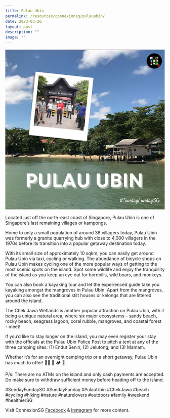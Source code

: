 ```yaml
---
title: Pulau Ubin
permalink: /resources/connexionsg/pulauubin/
date: 2023-03-26
layout: post
description: ""
image: ""
---
```

![](/images/connexionsg/2023/pulau%20ubin.jpg)

Located just off the north-east coast of Singapore, Pulau Ubin is one of Singapore’s last remaining villages or kampongs.

Home to only a small population of around 38 villagers today, Pulau Ubin was formerly a granite quarrying hub with close to 4,000 villagers in the 1970s before its transition into a popular getaway destination today.

With its small size of approximately 10 sqkm, you can easily get around Pulau Ubin via taxi, cycling or walking. The abundance of bicycle shops on Pulau Ubin makes cycling one of the more popular ways of getting to the most scenic spots on the island. Spot some wildlife and enjoy the tranquillity of the island as you keep an eye out for hornbills, wild boars, and monkeys.

You can also book a kayaking tour and let the experienced guide take you kayaking amongst the mangroves in Pulau Ubin. Apart from the mangroves, you can also see the traditional stilt houses or kelongs that are littered around the island.

The Chek Jawa Wetlands is another popular attraction on Pulau Ubin, with it being a unique natural area, where six major ecosystems – sandy beach, rocky beach, seagrass lagoon, coral rubble, mangroves, and coastal forest - meet!

If you’d like to stay longer on the island, you may even register your stay with the officials at the Pulau Ubin Police Post to pitch a tent at any of the three camping sites: (1) Endut Senin; (2) Jelutong; and (3) Mamam.

Whether it’s for an overnight camping trip or a short getaway, Pulau Ubin has much to offer! 🚶🏻 🛶 🏕️ 🌊

P/s: There are no ATMs on the island and only cash payments are accepted. Do make sure to withdraw sufficient money before heading off to the island.

#SundayFundaySG #SundayFunday #PulauUbin #ChekJawa #beach #cycling #hiking #nature #naturelovers #outdoors #family #weekend #healthierSG

Visit ConnexionSG [Facebook](https://www.facebook.com/ConnexionSG) & [Instagram](https://www.instagram.com/connexionsg/) for more content.